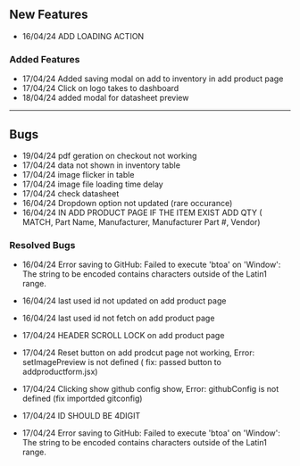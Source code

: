 ## **New Features**

- 16/04/24 ADD LOADING ACTION

### **Added Features**

- 17/04/24 Added saving modal on add to inventory in add product page 
- 17/04/24 Click on logo takes to dashboard 
- 18/04/24 added modal for datasheet preview 
***

## **Bugs** 
- 19/04/24 pdf geration on checkout not working
- 17/04/24 data not shown in inventory table
- 17/04/24 image flicker in table
- 17/04/24 image file loading time delay 
- 17/04/24 check datasheet
- 16/04/24 Dropdown option not updated (rare occurance)
- 16/04/24 IN ADD PRODUCT PAGE IF THE ITEM EXIST ADD QTY ( MATCH, Part Name, Manufacturer, Manufacturer Part #, Vendor)



### **Resolved Bugs**
- 16/04/24 Error saving to GitHub: Failed to execute 'btoa' on 'Window': The string to be encoded contains characters outside of the Latin1 range.
- 16/04/24 last used id not updated on add product page 
- 16/04/24 last used id not fetch on add product page 

- 17/04/24 HEADER SCROLL LOCK on add product page 
- 17/04/24 Reset button on add prodcut page not working, Error: setImagePreview is not defined ( fix: passed button to addproductform.jsx) 
- 17/04/24 Clicking show github config show, Error: githubConfig is not defined (fix importded gitconfig) 
- 17/04/24 ID SHOULD BE 4DIGIT 
- 17/04/24 Error saving to GitHub: Failed to execute 'btoa' on 'Window': The string to be encoded contains characters outside of the Latin1 range.
